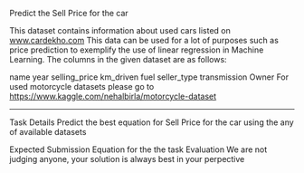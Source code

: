 Predict the Sell Price for the car

This dataset contains information about used cars listed on www.cardekho.com
This data can be used for a lot of purposes such as price prediction to exemplify the use of linear regression in Machine Learning.
The columns in the given dataset are as follows:

name
year
selling_price
km_driven
fuel
seller_type
transmission
Owner
For used motorcycle datasets please go to https://www.kaggle.com/nehalbirla/motorcycle-dataset

______________________________________________________________________________________________________


Task Details
Predict the best equation for Sell Price for the car using the any of available datasets

Expected Submission
Equation for the the task
Evaluation
We are not judging anyone, your solution is always best in your perpective


